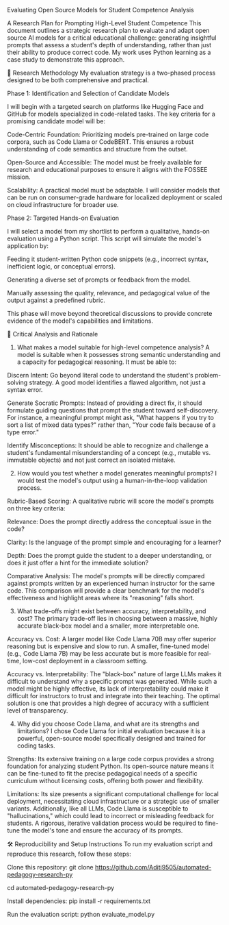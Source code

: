  Evaluating Open Source Models for Student Competence Analysis

A Research Plan for Prompting High-Level Student Competence
This document outlines a strategic research plan to evaluate and adapt open source AI models for a critical educational challenge: generating insightful prompts that assess a student's depth of understanding, rather than just their ability to produce correct code. My work uses Python learning as a case study to demonstrate this approach.

📝 Research Methodology
My evaluation strategy is a two-phased process designed to be both comprehensive and practical.

Phase 1: Identification and Selection of Candidate Models

I will begin with a targeted search on platforms like Hugging Face and GitHub for models specialized in code-related tasks. The key criteria for a promising candidate model will be:

Code-Centric Foundation: Prioritizing models pre-trained on large code corpora, such as Code Llama or CodeBERT. This ensures a robust understanding of code semantics and structure from the outset.

Open-Source and Accessible: The model must be freely available for research and educational purposes to ensure it aligns with the FOSSEE mission.

Scalability: A practical model must be adaptable. I will consider models that can be run on consumer-grade hardware for localized deployment or scaled on cloud infrastructure for broader use.

Phase 2: Targeted Hands-on Evaluation

I will select a model from my shortlist to perform a qualitative, hands-on evaluation using a Python script. This script will simulate the model's application by:

Feeding it student-written Python code snippets (e.g., incorrect syntax, inefficient logic, or conceptual errors).

Generating a diverse set of prompts or feedback from the model.

Manually assessing the quality, relevance, and pedagogical value of the output against a predefined rubric.

This phase will move beyond theoretical discussions to provide concrete evidence of the model's capabilities and limitations.

🧠 Critical Analysis and Rationale
1. What makes a model suitable for high-level competence analysis?
A model is suitable when it possesses strong semantic understanding and a capacity for pedagogical reasoning. It must be able to:

Discern Intent: Go beyond literal code to understand the student's problem-solving strategy. A good model identifies a flawed algorithm, not just a syntax error.

Generate Socratic Prompts: Instead of providing a direct fix, it should formulate guiding questions that prompt the student toward self-discovery. For instance, a meaningful prompt might ask, "What happens if you try to sort a list of mixed data types?" rather than, "Your code fails because of a type error."

Identify Misconceptions: It should be able to recognize and challenge a student's fundamental misunderstanding of a concept (e.g., mutable vs. immutable objects) and not just correct an isolated mistake.

2. How would you test whether a model generates meaningful prompts?
I would test the model's output using a human-in-the-loop validation process.

Rubric-Based Scoring: A qualitative rubric will score the model's prompts on three key criteria:

Relevance: Does the prompt directly address the conceptual issue in the code?

Clarity: Is the language of the prompt simple and encouraging for a learner?

Depth: Does the prompt guide the student to a deeper understanding, or does it just offer a hint for the immediate solution?

Comparative Analysis: The model's prompts will be directly compared against prompts written by an experienced human instructor for the same code. This comparison will provide a clear benchmark for the model's effectiveness and highlight areas where its "reasoning" falls short.

3. What trade-offs might exist between accuracy, interpretability, and cost?
The primary trade-off lies in choosing between a massive, highly accurate black-box model and a smaller, more interpretable one.

Accuracy vs. Cost: A larger model like Code Llama 70B may offer superior reasoning but is expensive and slow to run. A smaller, fine-tuned model (e.g., Code Llama 7B) may be less accurate but is more feasible for real-time, low-cost deployment in a classroom setting.

Accuracy vs. Interpretability: The "black-box" nature of large LLMs makes it difficult to understand why a specific prompt was generated. While such a model might be highly effective, its lack of interpretability could make it difficult for instructors to trust and integrate into their teaching. The optimal solution is one that provides a high degree of accuracy with a sufficient level of transparency.

4. Why did you choose Code Llama, and what are its strengths and limitations?
I chose Code Llama for initial evaluation because it is a powerful, open-source model specifically designed and trained for coding tasks.

Strengths: Its extensive training on a large code corpus provides a strong foundation for analyzing student Python. Its open-source nature means it can be fine-tuned to fit the precise pedagogical needs of a specific curriculum without licensing costs, offering both power and flexibility.

Limitations: Its size presents a significant computational challenge for local deployment, necessitating cloud infrastructure or a strategic use of smaller variants. Additionally, like all LLMs, Code Llama is susceptible to "hallucinations," which could lead to incorrect or misleading feedback for students. A rigorous, iterative validation process would be required to fine-tune the model's tone and ensure the accuracy of its prompts.

🛠️ Reproducibility and Setup Instructions
To run my evaluation script and reproduce this research, follow these steps:

Clone this repository:
git clone https://github.com/Aditi9505/automated-pedagogy-research-py

cd automated-pedagogy-research-py

Install dependencies: pip install -r requirements.txt

Run the evaluation script: python evaluate_model.py
